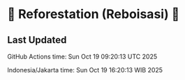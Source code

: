 
# 🌳 Reforestation (Reboisasi) 🌲

## Last Updated

GitHub Actions time: Sun Oct 19 09:20:13 UTC 2025

Indonesia/Jakarta time: Sun Oct 19 16:20:13 WIB 2025
